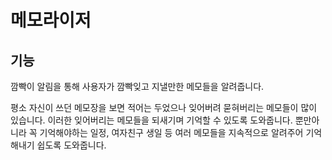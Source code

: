 # 메모라이저

## 기능
깜빡이 알림을 통해 사용자가 깜빡잊고 지낼만한 메모들을 알려줍니다.

평소 자신이 쓰던 메모장을 보면 적어는 두었으나 잊어버려 묻혀버리는 메모들이 많이 있습니다.
이러한 잊어버리는 메모들을 되새기며 기억할 수 있도록 도와줍니다.
뿐만아니라 꼭 기억해야하는 일정, 여자친구 생일 등 여러 메모들을 지속적으로 알려주어 기억해내기 쉽도록 도와줍니다.
